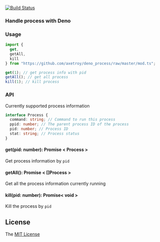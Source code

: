 [![Build Status](https://github.com/axetroy/deno_process/workflows/test/badge.svg)](https://github.com/axetroy/deno_process/actions)

### Handle process with Deno

### Usage

```typescript
import {
  get,
  getAll,
  kill
} from "https://github.com/axetroy/deno_process/raw/master/mod.ts";

get(1); // get process info with pid
getAll(); // get all process
kill(1); // kill process
```

### API

Currently supported process information

```typescript
interface Process {
  command: string; // Command to run this process
  ppid: number; // The parent process ID of the process
  pid: number; // Process ID
  stat: string; // Process status
}
```

#### get(pid: number): Promise < Process >

Get process information by `pid`

#### getAll(): Promise < []Process >

Get all the process information currently running

#### kill(pid: number): Promise< void >

Kill the process by `pid`

## License

The [MIT License](LICENSE)
